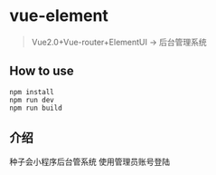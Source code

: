 # vue-element
>Vue2.0+Vue-router+ElementUI -> 后台管理系统

## How to use
```shell
npm install
npm run dev
npm run build
```
## 介绍
种子会小程序后台管系统
使用管理员账号登陆